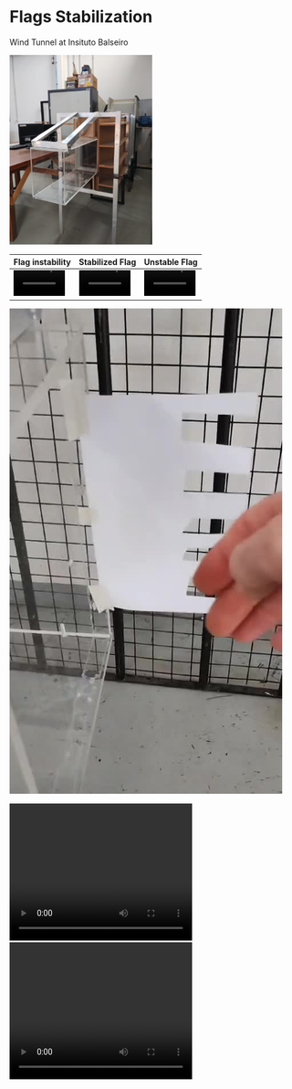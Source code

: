 #  Flags Stabilization 

Wind Tunnel at Insituto Balseiro 

<img src="/figures/tunel_balseiro.jpeg" alt="tunel_balseiro" width="250"/>

| Flag instability | Stabilized Flag | Unstable Flag |
|------------------|-----------------|---------------|
|<video src='https://github.com/juandadamo/2024_flags/blob/main/figures/video_flag_stable.mp4' width=90/> |<video src='https://github.com/juandadamo/2024_flags/blob/933682549b5c110ba7b94ed3c7e648f61acaa299/figures/video_flag_stable.mp4' width=90/>|<video src='https://github.com/juandadamo/2024_flags/blob/933682549b5c110ba7b94ed3c7e648f61acaa299/figures/video_flag_unstable2.mp4' width=90/> |

[![Watch the video](https://raw.githubusercontent.com/juandadamo/2024_flags/main/figures/video_flag_stable.jpg)](https://raw.githubusercontent.com/juandadamo/2024_flags/main/figures/video_flag_stable.mp4)

<video width="320" height="240" controls>
  <source src="figures/video_flag_stable.mp4" type="video/mp4">
</video>


<video width="320" height="240" controls>
  <source src="figures/video_flag_stable.mov" type="video/mov">
</video>







